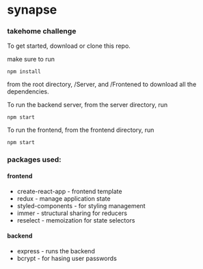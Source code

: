 # synapse
### takehome challenge

To get started, download or clone this repo.

make sure to run
    
    npm install
    
from the root directory, /Server, and /Frontened to download all the dependencies.

To run the backend server, from the server directory, run
    
    npm start

To run the frontend, from the frontend directory, run 
    
    npm start
    

### packages used:

#### frontend
- create-react-app - frontend template
- redux - manage application state
- styled-components - for styling management
- immer - structural sharing for reducers
- reselect - memoization for state selectors


#### backend
- express - runs the backend
- bcrypt - for hasing user passwords
